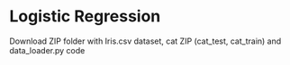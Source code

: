 # Logistic Regression
Download ZIP folder with Iris.csv dataset, cat ZIP (cat_test, cat_train) and data_loader.py code
